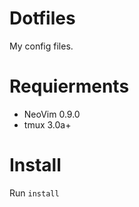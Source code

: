 # Dotfiles #
My config files.

# Requierments #
* NeoVim 0.9.0
* tmux 3.0a+

# Install #
Run `install`
